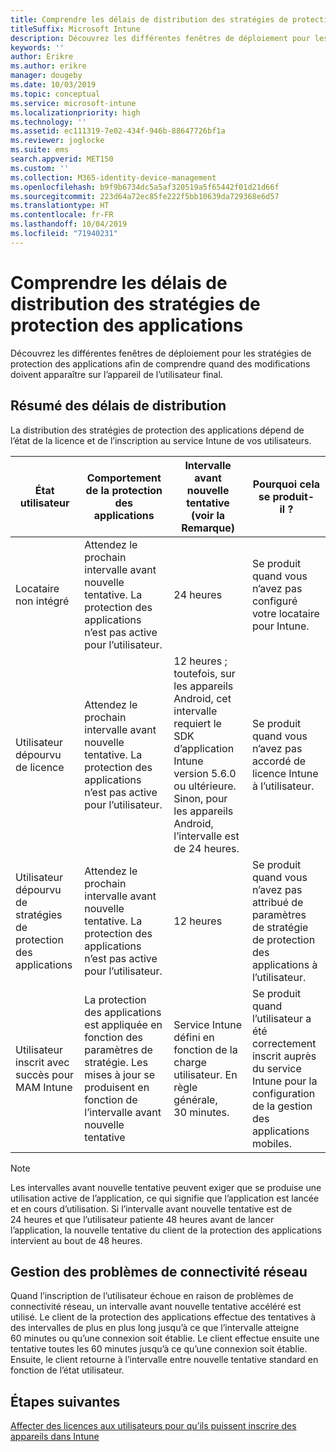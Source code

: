 ```yaml
---
title: Comprendre les délais de distribution des stratégies de protection des applications
titleSuffix: Microsoft Intune
description: Découvrez les différentes fenêtres de déploiement pour les stratégies de protection des applications afin de comprendre quand des modifications doivent apparaître sur l’appareil de l’utilisateur final.
keywords: ''
author: Erikre
ms.author: erikre
manager: dougeby
ms.date: 10/03/2019
ms.topic: conceptual
ms.service: microsoft-intune
ms.localizationpriority: high
ms.technology: ''
ms.assetid: ec111319-7e02-434f-946b-88647726bf1a
ms.reviewer: joglocke
ms.suite: ems
search.appverid: MET150
ms.custom: ''
ms.collection: M365-identity-device-management
ms.openlocfilehash: b9f9b6734dc5a5af320519a5f65442f01d21d66f
ms.sourcegitcommit: 223d64a72ec85fe222f5bb10639da729368e6d57
ms.translationtype: HT
ms.contentlocale: fr-FR
ms.lasthandoff: 10/04/2019
ms.locfileid: "71940231"
---
```

# <a name="understand-app-protection-policy-delivery-timing"></a>Comprendre les délais de distribution des stratégies de protection des applications

Découvrez les différentes fenêtres de déploiement pour les stratégies de protection des applications afin de comprendre quand des modifications doivent apparaître sur l’appareil de l’utilisateur final.

## <a name="delivery-timing-summary"></a>Résumé des délais de distribution

La distribution des stratégies de protection des applications dépend de l’état de la licence et de l’inscription au service Intune de vos utilisateurs.  

|    État utilisateur    |    Comportement de la protection des applications     |    Intervalle avant nouvelle tentative (voir la Remarque)    |    Pourquoi cela se produit-il ?    |
|-----------------------------------------------------|-------------------------------------------------------------------------------------------------|--------------------------------------------------------------------------------------|-----------------------------------------------------------------------------------------------------------|
|    Locataire non intégré    |    Attendez le prochain intervalle avant nouvelle tentative.  La protection des applications n’est pas active pour l’utilisateur.    |    24 heures    |    Se produit quand vous n’avez pas configuré votre locataire pour Intune.    |
|    Utilisateur dépourvu de licence     |    Attendez le prochain intervalle avant nouvelle tentative.  La protection des applications n’est pas active pour l’utilisateur.     |    12 heures ; toutefois, sur les appareils Android, cet intervalle requiert le SDK d’application Intune version 5.6.0 ou ultérieure. Sinon, pour les appareils Android, l’intervalle est de 24 heures.   |    Se produit quand vous n’avez pas accordé de licence Intune à l’utilisateur.    |
|    Utilisateur dépourvu de stratégies de protection des applications    |    Attendez le prochain intervalle avant nouvelle tentative.  La protection des applications n’est pas active pour l’utilisateur.    |    12 heures        |    Se produit quand vous n’avez pas attribué de paramètres de stratégie de protection des applications à l’utilisateur.    |
|    Utilisateur inscrit avec succès pour MAM Intune    |    La protection des applications est appliquée en fonction des paramètres de stratégie.    Les mises à jour se produisent en fonction de l’intervalle avant nouvelle tentative    |    Service Intune défini en fonction de la charge utilisateur.    En règle générale, 30 minutes.     |    Se produit quand l’utilisateur a été correctement inscrit auprès du service Intune pour la configuration de la gestion des applications mobiles.    |

> [!NOTE]
> Les intervalles avant nouvelle tentative peuvent exiger que se produise une utilisation active de l’application, ce qui signifie que l’application est lancée et en cours d’utilisation.  Si l’intervalle avant nouvelle tentative est de 24 heures et que l’utilisateur patiente 48 heures avant de lancer l’application, la nouvelle tentative du client de la protection des applications intervient au bout de 48 heures.

## <a name="handling-network-connectivity-issues"></a>Gestion des problèmes de connectivité réseau

Quand l’inscription de l’utilisateur échoue en raison de problèmes de connectivité réseau, un intervalle avant nouvelle tentative accéléré est utilisé.  Le client de la protection des applications effectue des tentatives à des intervalles de plus en plus long jusqu’à ce que l’intervalle atteigne 60 minutes ou qu’une connexion soit établie.  Le client effectue ensuite une tentative toutes les 60 minutes jusqu’à ce qu’une connexion soit établie. Ensuite, le client retourne à l’intervalle entre nouvelle tentative standard en fonction de l’état utilisateur.

## <a name="next-steps"></a>Étapes suivantes

[Affecter des licences aux utilisateurs pour qu’ils puissent inscrire des appareils dans Intune](../fundamentals/licenses-assign.md)

